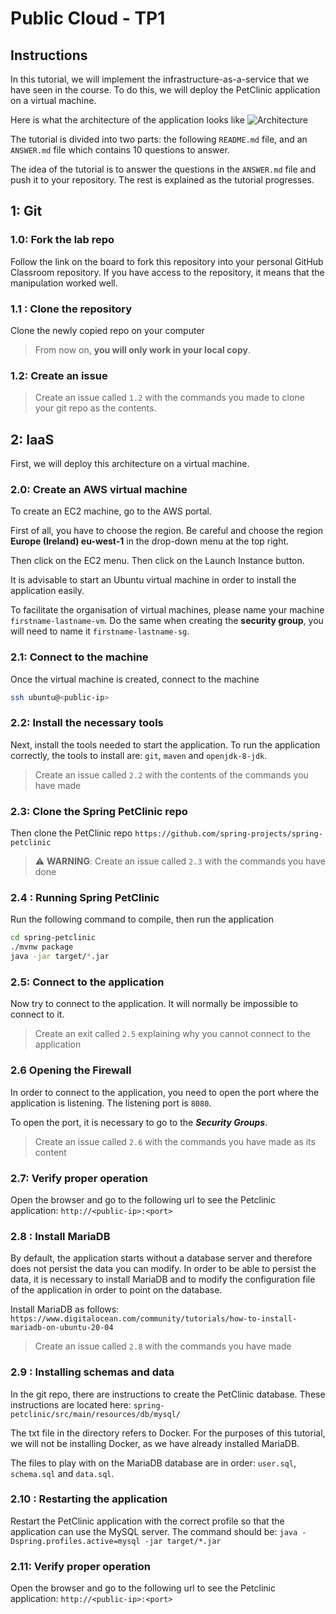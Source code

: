 # Public Cloud - TP1

## Instructions
In this tutorial, we will implement the infrastructure-as-a-service that we have seen in the course. To do this, we will deploy the PetClinic application on a virtual machine.

Here is what the architecture of the application looks like
![Architecture](https://spring-petclinic.github.io/images/petclinic-microservices-architecture.png "Architecture")

The tutorial is divided into two parts: the following `README.md` file, and an `ANSWER.md` file which contains 10 questions to answer.

The idea of the tutorial is to answer the questions in the `ANSWER.md` file and push it to your repository. The rest is explained as the tutorial progresses.

## 1: Git
### 1.0: Fork the lab repo
Follow the link on the board to fork this repository into your personal GitHub Classroom repository. If you have access to the repository, it means that the manipulation worked well.

### 1.1 : Clone the repository
Clone the newly copied repo on your computer 
> From now on, **you will only work in your local copy**.
 
### 1.2: Create an issue
> Create an issue called `1.2` with the commands you made to clone your git repo as the contents.

## 2: IaaS
First, we will deploy this architecture on a virtual machine.

### 2.0: Create an AWS virtual machine
To create an EC2 machine, go to the AWS portal.

First of all, you have to choose the region. Be careful and choose the region **Europe (Ireland) eu-west-1** in the drop-down menu at the top right.

Then click on the EC2 menu. Then click on the Launch Instance button.

It is advisable to start an Ubuntu virtual machine in order to install the application easily.

To facilitate the organisation of virtual machines, please name your machine `firstname-lastname-vm`. Do the same when creating the **security group**, you will need to name it `firstname-lastname-sg`.

### 2.1: Connect to the machine
Once the virtual machine is created, connect to the machine
```bash
ssh ubuntu@<public-ip>
```

### 2.2: Install the necessary tools
Next, install the tools needed to start the application. To run the application correctly, the tools to install are: `git`, `maven` and `openjdk-8-jdk`.
> Create an issue called `2.2` with the contents of the commands you have made

### 2.3: Clone the Spring PetClinic repo
Then clone the PetClinic repo `https://github.com/spring-projects/spring-petclinic`
> ⚠️ **WARNING**: Create an issue called `2.3` with the commands you have done

### 2.4 : Running Spring PetClinic
Run the following command to compile, then run the application
```bash
cd spring-petclinic
./mvnw package
java -jar target/*.jar
```

### 2.5: Connect to the application
Now try to connect to the application. It will normally be impossible to connect to it.
> Create an exit called `2.5` explaining why you cannot connect to the application

### 2.6 Opening the Firewall
In order to connect to the application, you need to open the port where the application is listening. The listening port is `8080`.

To open the port, it is necessary to go to the ***Security Groups***.
> Create an issue called `2.6` with the commands you have made as its content

### 2.7: Verify proper operation
Open the browser and go to the following url to see the Petclinic application: `http://<public-ip>:<port>`

### 2.8 : Install MariaDB
By default, the application starts without a database server and therefore does not persist the data you can modify. In order to be able to persist the data, it is necessary to install MariaDB and to modify the configuration file of the application in order to point on the database.

Install MariaDB as follows: `https://www.digitalocean.com/community/tutorials/how-to-install-mariadb-on-ubuntu-20-04`
> Create an issue called `2.8` with the commands you have made

### 2.9 : Installing schemas and data
In the git repo, there are instructions to create the PetClinic database. These instructions are located here: `spring-petclinic/src/main/resources/db/mysql/`

The txt file in the directory refers to Docker. For the purposes of this tutorial, we will not be installing Docker, as we have already installed MariaDB.

The files to play with on the MariaDB database are in order: `user.sql`, `schema.sql` and `data.sql`.

### 2.10 : Restarting the application
Restart the PetClinic application with the correct profile so that the application can use the MySQL server. The command should be: `java -Dspring.profiles.active=mysql -jar target/*.jar`

### 2.11: Verify proper operation
Open the browser and go to the following url to see the Petclinic application: `http://<public-ip>:<port>`
